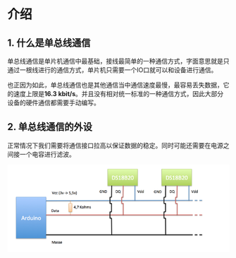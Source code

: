 # 介绍

## 1. 什么是单总线通信

单总线通信是单片机通信中最基础，接线最简单的一种通信方式，字面意思就是只通过一根线进行的通信方式，单片机只需要一个IO口就可以和设备进行通信。

也正因为如此，单总线通信也是其他通信当中通信速度最慢，最容易丢失数据，它的速度上限是**16.3 kbit/s**。并且没有相对统一标准的一种通信方式，因此大部分设备的硬件通信都需要手动编写。

## 2. 单总线通信的外设

正常情况下我们需要将通信接口拉高以保证数据的稳定。同时可能还需要在电源之间接一个电容进行滤波。

![拉高稳定信号](../../../../images/通信专题/串口通信/One-Wire/3.1.0-1.png)
